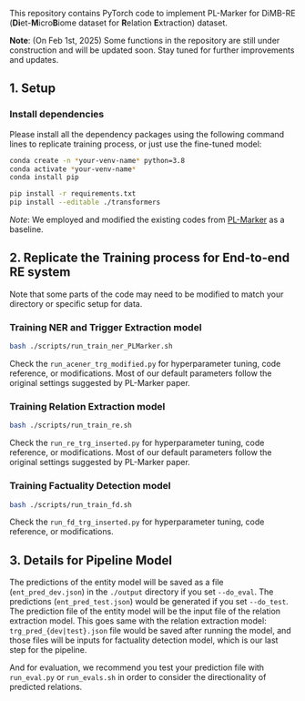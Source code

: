 This repository contains PyTorch code to implement PL-Marker for DiMB-RE (**Di**et-**M**icro**B**iome dataset for **R**elation **E**xtraction) dataset.

**Note**: (On Feb 1st, 2025) Some functions in the repository are still under construction and will be updated soon. Stay tuned for further improvements and updates.

## 1. Setup

### Install dependencies
Please install all the dependency packages using the following command lines to replicate training process, or just use the fine-tuned model:

```bash
conda create -n *your-venv-name* python=3.8
conda activate *your-venv-name*
conda install pip

pip install -r requirements.txt
pip install --editable ./transformers
```

*Note*: We employed and modified the existing codes from [PL-Marker](https://github.com/thunlp/PL-Marker) as a baseline.

## 2. Replicate the Training process for End-to-end RE system

Note that some parts of the code may need to be modified to match your directory or specific setup for data.

### Training NER and Trigger Extraction model

```bash
bash ./scripts/run_train_ner_PLMarker.sh
```

Check the `run_acener_trg_modified.py` for hyperparameter tuning, code reference, or modifications.
Most of our default parameters follow the original settings suggested by PL-Marker paper.

### Training Relation Extraction model

```bash
bash ./scripts/run_train_re.sh
```

Check the `run_re_trg_inserted.py` for hyperparameter tuning, code reference, or modifications.
Most of our default parameters follow the original settings suggested by PL-Marker paper.

### Training Factuality Detection model

```bash
bash ./scripts/run_train_fd.sh
```

Check the `run_fd_trg_inserted.py` for hyperparameter tuning, code reference, or modifications.


## 3. Details for Pipeline Model

The predictions of the entity model will be saved as a file (`ent_pred_dev.json`) in the `./output` directory if you set `--do_eval`. The predictions (`ent_pred_test.json`) would be generated if you set `--do_test`. The prediction file of the entity model will be the input file of the relation extraction model. This goes same with the relation extraction model: `trg_pred_{dev|test}.json` file would be saved after running the model, and those files will be inputs for factuality detection model, which is our last step for the pipeline.

And for evaluation, we recommend you test your prediction file with `run_eval.py` or `run_evals.sh` in order to consider the directionality of predicted relations.